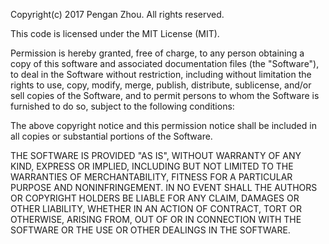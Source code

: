 ﻿Copyright(c) 2017 Pengan Zhou. All rights reserved. 

This code is licensed under the MIT License (MIT). 

Permission is hereby granted, free of charge, to any person obtaining a copy
of this software and associated documentation files (the "Software"), to deal 
in the Software without restriction, including without limitation the rights
to use, copy, modify, merge, publish, distribute, sublicense, and/or sell copies
of the Software, and to permit persons to whom the Software is furnished to do 
so, subject to the following conditions: 
 
The above copyright notice and this permission notice shall be included in all
copies or substantial portions of the Software. 
 
THE SOFTWARE IS PROVIDED "AS IS", WITHOUT WARRANTY OF ANY KIND, EXPRESS OR
IMPLIED, INCLUDING BUT NOT LIMITED TO THE WARRANTIES OF MERCHANTABILITY, 
FITNESS FOR A PARTICULAR PURPOSE AND NONINFRINGEMENT. IN NO EVENT SHALL THE
AUTHORS OR COPYRIGHT HOLDERS BE LIABLE FOR ANY CLAIM, DAMAGES OR OTHER
LIABILITY, WHETHER IN AN ACTION OF CONTRACT, TORT OR OTHERWISE, ARISING FROM, 
OUT OF OR IN CONNECTION WITH THE SOFTWARE OR THE USE OR OTHER DEALINGS IN
THE SOFTWARE. 
